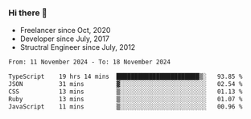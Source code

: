 ### Hi there 👋

- Freelancer since Oct, 2020
- Developer since July, 2017
- Structral Engineer since July, 2012

<!--START_SECTION:waka-->

```txt
From: 11 November 2024 - To: 18 November 2024

TypeScript    19 hrs 14 mins  ███████████████████████▒░   93.85 %
JSON          31 mins         ▓░░░░░░░░░░░░░░░░░░░░░░░░   02.54 %
CSS           13 mins         ▒░░░░░░░░░░░░░░░░░░░░░░░░   01.13 %
Ruby          13 mins         ▒░░░░░░░░░░░░░░░░░░░░░░░░   01.07 %
JavaScript    11 mins         ▒░░░░░░░░░░░░░░░░░░░░░░░░   00.96 %
```

<!--END_SECTION:waka-->
